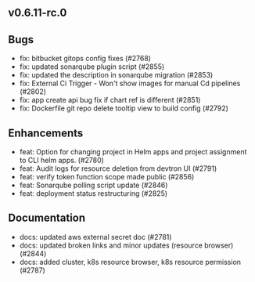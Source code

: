 ## v0.6.11-rc.0

## Bugs
- fix: bitbucket gitops config fixes (#2768)
- fix: updated sonarqube plugin script (#2855)
- fix: updated the description in sonarqube migration (#2853)
- fix: External Ci Trigger - Won't show images for manual Cd pipelines (#2802)
- fix: app create api bug fix if chart ref is different (#2851)
- fix: Dockerfile git repo delete tooltip view to build config (#2792)
## Enhancements
- feat: Option for changing project in Helm apps and project assignment to CLI helm apps. (#2780)
- feat: Audit logs for resource deletion from devtron UI  (#2791)
- feat: verify token function scope made public (#2856)
- feat: Sonarqube polling script update (#2846)
- feat: deployment status restructuring (#2825)
## Documentation
- docs: updated aws external secret doc (#2781)
- docs: updated broken links and minor updates (resource browser) (#2844)
- docs: added cluster, k8s resource browser, k8s resource permission (#2787)
